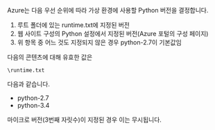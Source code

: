 ﻿Azure는 다음 우선 순위에 따라 가상 환경에 사용할 Python 버전을 결정합니다.

1. 루트 폴더에 있는 runtime.txt에 지정된 버전
1. 웹 사이트 구성의 Python 설정에서 지정된 버전(Azure 포털의 구성 페이지)
1. 위 항목 중 어느 것도 지정되지 않은 경우 python-2.7이 기본값임

다음의 콘텐츠에 대해 유효한 값은 

    \runtime.txt

다음과 같습니다.

- python-2.7
- python-3.4

마이크로 버전(3번째 자릿수)이 지정된 경우 이는 무시됩니다.
<!--HONumber=42-->
